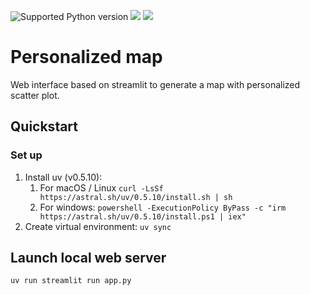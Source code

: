 <img src="https://img.shields.io/badge/python-3.11-blue" alt="Supported Python version"> <img src="https://img.shields.io/static/v1?logo=uv&label=uv&message=5.1.0&color=blue"> <img src="https://img.shields.io/static/v1?logo=streamlit&label=streamlit&message=1.41.0&color=blue">


# Personalized map

Web interface based on streamlit to generate a map with personalized scatter plot.

## Quickstart

### Set up

1. Install uv (v0.5.10):
   1. For macOS / Linux `curl -LsSf https://astral.sh/uv/0.5.10/install.sh | sh`
   2. For windows: `powershell -ExecutionPolicy ByPass -c "irm https://astral.sh/uv/0.5.10/install.ps1 | iex"`
2. Create virtual environment: `uv sync`


## Launch local web server

```sh
uv run streamlit run app.py
```
